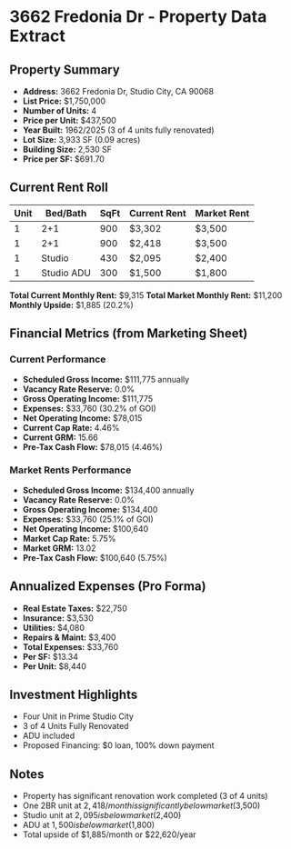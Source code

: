 # 3662 Fredonia Dr - Property Data Extract

## Property Summary
- **Address:** 3662 Fredonia Dr, Studio City, CA 90068
- **List Price:** $1,750,000
- **Number of Units:** 4
- **Price per Unit:** $437,500
- **Year Built:** 1962/2025 (3 of 4 units fully renovated)
- **Lot Size:** 3,933 SF (0.09 acres)
- **Building Size:** 2,530 SF
- **Price per SF:** $691.70

## Current Rent Roll
| Unit | Bed/Bath | SqFt | Current Rent | Market Rent |
|------|----------|------|--------------|-------------|
| 1 | 2+1 | 900 | $3,302 | $3,500 |
| 1 | 2+1 | 900 | $2,418 | $3,500 |
| 1 | Studio | 430 | $2,095 | $2,400 |
| 1 | Studio ADU | 300 | $1,500 | $1,800 |

**Total Current Monthly Rent:** $9,315
**Total Market Monthly Rent:** $11,200
**Monthly Upside:** $1,885 (20.2%)

## Financial Metrics (from Marketing Sheet)

### Current Performance
- **Scheduled Gross Income:** $111,775 annually
- **Vacancy Rate Reserve:** 0.0%
- **Gross Operating Income:** $111,775
- **Expenses:** $33,760 (30.2% of GOI)
- **Net Operating Income:** $78,015
- **Current Cap Rate:** 4.46%
- **Current GRM:** 15.66
- **Pre-Tax Cash Flow:** $78,015 (4.46%)

### Market Rents Performance
- **Scheduled Gross Income:** $134,400 annually
- **Vacancy Rate Reserve:** 0.0%
- **Gross Operating Income:** $134,400
- **Expenses:** $33,760 (25.1% of GOI)
- **Net Operating Income:** $100,640
- **Market Cap Rate:** 5.75%
- **Market GRM:** 13.02
- **Pre-Tax Cash Flow:** $100,640 (5.75%)

## Annualized Expenses (Pro Forma)
- **Real Estate Taxes:** $22,750
- **Insurance:** $3,530
- **Utilities:** $4,080
- **Repairs & Maint:** $3,400
- **Total Expenses:** $33,760
- **Per SF:** $13.34
- **Per Unit:** $8,440

## Investment Highlights
- Four Unit in Prime Studio City
- 3 of 4 Units Fully Renovated
- ADU included
- Proposed Financing: $0 loan, 100% down payment

## Notes
- Property has significant renovation work completed (3 of 4 units)
- One 2BR unit at $2,418/month is significantly below market ($3,500)
- Studio unit at $2,095 is below market ($2,400)
- ADU at $1,500 is below market ($1,800)
- Total upside of $1,885/month or $22,620/year
